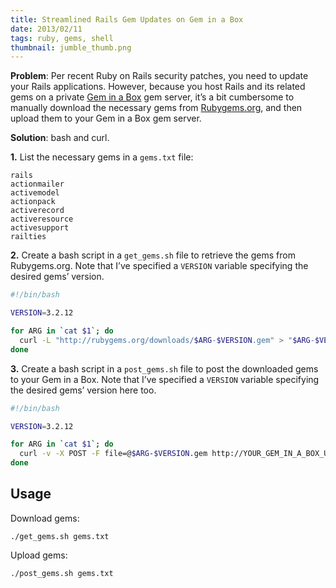 ```yaml
---
title: Streamlined Rails Gem Updates on Gem in a Box
date: 2013/02/11
tags: ruby, gems, shell
thumbnail: jumble_thumb.png
---
```


<strong>Problem</strong>: Per recent Ruby on Rails security patches, you need to update your Rails applications. However, because you host Rails and its related gems on a private <a href="https://github.com/cwninja/geminabox">Gem in a Box</a> gem server, it&#8217;s a bit cumbersome to manually download the necessary gems from <a href="http://rubygems.org">Rubygems.org</a>, and then upload them to your Gem in a Box gem server.

<strong>Solution</strong>: bash and curl.

<b>1.</b> List the necessary gems in a <code>gems.txt</code> file:

```
rails
actionmailer
activemodel
actionpack
activerecord
activeresource
activesupport
railties
```

<b>2.</b> Create a bash script in a <code>get_gems.sh</code> file to retrieve the gems from Rubygems.org. Note that I&#8217;ve specified a <code>VERSION</code> variable specifying the desired gems&#8217; version.

```bash
#!/bin/bash

VERSION=3.2.12

for ARG in `cat $1`; do
  curl -L "http://rubygems.org/downloads/$ARG-$VERSION.gem" > "$ARG-$VERSION.gem"
done
```

<b>3.</b> Create a bash script in a <code>post_gems.sh</code> file to post the downloaded gems to your Gem in a Box. Note that I&#8217;ve specified a <code>VERSION</code> variable specifying the desired gems&#8217; version here too.

```bash
#!/bin/bash

VERSION=3.2.12

for ARG in `cat $1`; do
  curl -v -X POST -F file=@$ARG-$VERSION.gem http://YOUR_GEM_IN_A_BOX_USERNAME:YOUR_PASSWORD@YOUR_GEM_IN_A_BOX.com/upload
done
```

## Usage

Download gems:

```
./get_gems.sh gems.txt
```

Upload gems:

```
./post_gems.sh gems.txt
```
